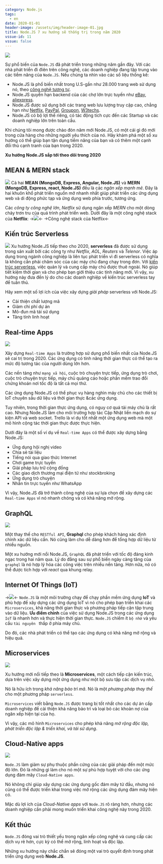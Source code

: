 ```yaml
---
category: Node.js
tags:
  - en
date: 2020-01-01
header-image: /assets/img/header-image-01.jpg
title: Node.JS 7 xu hướng sẽ thống trị trong năm 2020
vssue-id: 11
vssue: false
---
```

![](/assets/img/nodejs.png)

Sự phổ biến của `Node.JS` đã phát triển trong những năm gần đây. Với các nhà phát triển đi điên trên công nghệ, các doanh nghiệp đang tập trung vào các tiềm năng của `Node.JS`.
Nếu chúng ta nhìn vào các số liệu thống kê:
- Node.JS là phổ biến nhất trong U.S-gần như 28.000 trang web sử dụng nó, theo [công nghệ tương tự](https://www.similartech.com/technologies/nodejs).
- Node.JS quyền hạn backend của các chợ lớn trực tuyến như [eBay](https://in.ebay.com/), [aliexpress](https://www.aliexpress.com/).
- Node.JS được sử dụng bởi các trang web lưu lượng truy cập cao, chẳng hạn như [Netflix](https://www.netflix.com/), [PayPal](https://www.paypal.com/), [Groupon](https://www.groupon.com), [W3techs](https://w3techs.com/technologies/details/ws-nodejs).
- Node.JS có bộ lợi thế riêng, có tác động tích cực đến các Startup và các doanh nghiệp lớn trên toàn cầu. 

Khi chúng tôi mong được chào đón năm mới Node.JS, có một cái gì đó mới trong cửa hàng cho những người yêu thích của nó.
Hãy khám phá một số xu hướng có thể giúp bạn tận dụng tiềm năng của bạn và có thêm một cạnh đối thủ cạnh tranh của bạn trong 2020.

**Xu hướng Node.JS sắp tới theo dõi trong 2020**
## MEAN & MERN stack
![](/assets/img/mean.png)
Cả hai **MEAN (MongoDB, Express, Angular, Node.JS)** và **MERN (MongoDB, Express, react, Node.JS)** đều là các *ngăn xếp mạnh mẽ*. Đây là hai khuôn khổ phát triển nguồn mở nhanh nhất giúp phát triển các ứng dụng web và di động phức tạp và ứng dụng web phía trước, tương ứng.

Các *công ty công nghệ lớn*, *Netflix* sử dụng ngăn xếp *MERN* cho một dòng chảy trơn tru của quá trình phát triển web. Dưới đây là một công nghệ stack của **Netflix**:
->![](/assets/img/xu-huong-node.png)<-
->Công nghệ stack của Netflix<-


## Kiến trúc Serverless
![](/assets/img/serverless.jpg)
Xu hướng Node.JS tiếp theo cho 2020, **serverless** đã được sử dụng trong sản xuất bởi các công ty như *Netflix*, *AOL*, *Reuters* và *Telenor*.
Việc áp dụng trong ngành công nghiệp là liên tục phát triển vì đi serverless có nghĩa là không cần phải chăm sóc của các máy chủ đang chạy trong đơn. 
Với [kiến trúc serverless](https://serverless.com/), việc quản lý và cung cấp máy chủ được thuê ngoài. Nó giúp tiết kiệm thời gian và cho phép bạn giới thiệu các tính năng mới. 
Vì vậy, xu hướng này đưa đến lý do cho các doanh nghiệp về kiến trúc serverless tay để tuân thủ.

Hãy xem một số lợi ích của việc xây dựng *giải pháp* serverless với Node.JS:
- Cải thiện chất lượng mã
- Giảm chi phí dự án
- Mô-đun mã tái sử dụng
- Tăng tính linh hoạt

## Real-time Apps
![](/assets/img/Real-Time-App.jpg)

Xây dựng `Real-time Apps` là trường hợp sử dụng phổ biến nhất của Node.JS sẽ cai trị trong 2020.
Các ứng dụng có tính năng thời gian thực có thể tạo ra mức độ tương tác của người dùng lớn hơn. 

Các nền tảng như `mạng xã hội`, cuộc trò chuyện trực tiếp, ứng dụng trò chơi, cuộc trò chuyện trực tiếp, máy chủ quảng cáo hoặc phần mềm trao đổi chứng khoán nơi tốc độ là tất cả mọi thứ. 

Các ứng dụng Node.JS có thể phục vụ hàng nghìn máy chủ cho các thiết bị IoT chuyên sâu dữ liệu và thời gian thực &các ứng dụng. 


Tuy nhiên, trong thời gian thực ứng dụng, có nguy cơ quá tải máy chủ là rất cao. 
Nhưng Node.JS làm cho môi trường hợp tác Cập Nhật liền mạch do sự kiện API và web socket. Trello là ví dụ tốt nhất một ứng dụng web mà một mô hình cộng tác thời gian thực được thực hiện.

Dưới đây là một số ví dụ về `Real-time Apps` có thể được xây dựng bằng Node.JS:
- Ứng dụng hội nghị video
- Chia sẻ tài liệu
- Tiếng nói qua giao thức Internet
- Chơi game trực tuyến
- Giải pháp lưu trữ cộng đồng
- Các giao dịch thương mại điện tử như stockbroking
- Ứng dụng trò chuyện
- Nhắn tin trực tuyến như WhatsApp

Vì vậy, Node.JS đã trở thành công nghệ của sự lựa chọn để xây dựng các `Real-time Apps` vì nó nhanh chóng và có khả năng mở rộng.
## GraphQL
![](/assets/img/GraphQL.png)

Một thay thế cho `RESTful API`, **Graphql** cho phép khách hàng xác định chính xác dữ liệu cần. 
Nó cũng làm cho dễ dàng hơn để tổng hợp dữ liệu từ nhiều nguồn. 

Một xu hướng mới nổi Node.JS, `GraphQL` đã phát triển với tốc độ đáng kinh ngạc trong hai năm qua. 
Lý do đằng sau sự phổ biến ngày càng tăng của `graphql` là nó hợp lý hóa các công việc trên nhiều nền tảng. 
Hơn nữa, nó có thể được tích hợp với *react* qua khung relay.
## Internet Of Things (IoT)
->![](/assets/img/iot.png)<-
`Node.JS` là một môi trường chạy để chạy phần mềm ứng dụng **IoT** và phù hợp để xây dựng các ứng dụng IoT vì nó cho phép bạn triển khai các `Microservices`, khả năng thời gian thực và phương pháp tiếp cận tập trung vào dữ liệu. 
**Ưu điểm chính** của việc sử dụng Node.JS trong các ứng dụng `IoT` là nhanh hơn và thực hiện thời gian thực. `Node.JS` chiếm ít `bộ nhớ` và yêu cầu `tài nguyên ` thấp ở phía máy chủ. 

Do đó, các nhà phát triển có thể tạo các ứng dụng có khả năng mở rộng và hiệu quả.
## Microservices
![](/assets/img/Microservices.png)

Xu hướng mới nổi tiếp theo là **Microservices**, một cách tiếp cận kiến trúc, dựa trên việc xây dựng một ứng dụng như một bộ sưu tập các dịch vụ nhỏ. 

Nó là hữu ích trong *khả năng bảo trì mã*. 
Nó là một *phương pháp thay thế* cho một phương pháp `serverless`. 

`Microservices` viết bằng `Node.JS` được trang bị tốt nhất cho các dự án cấp doanh nghiệp để cải thiện khả năng bảo trì và loại bỏ các khoản nợ của ngăn xếp hiện tại của họ.

Vì vậy, các mô hình `Microservices` cho phép khả năng *mở rộng độc lập, phát triển độc lập & triển khai, và tái sử dụng*.
## Cloud-Native apps
![](/assets/img/cloud-native-design.png)

`Node.JS` làm giảm sự phụ thuộc phần cứng của các giải pháp đến một mức độ lớn. Đó là những gì làm cho nó một sự phù hợp tuyệt vời cho các ứng dụng đám mây `Cloud-Native apps`.

Nó không chỉ giúp xây dựng các ứng dụng gốc đám mây từ đầu, nhưng nó cũng có thể được triển khai trong việc mở rộng các ứng dụng đám mây hiện có.

Mặc dù lợi ích của *Cloud-Native apps* với `Node.JS` rõ ràng hơn, nhưng các doanh nghiệp cần phải mong muốn triển khai công nghệ này trong 2020.
## Kết thúc
`Node.JS` đóng vai trò thiết yếu trong ngăn xếp công nghệ và cung cấp các dịch vụ rẻ hơn, cực kỳ có thể mở rộng, linh hoạt và độc lập. 

Những xu hướng này chắc chắn sẽ đóng một vai trò quyết định trong phát triển ứng dụng web **Node.JS**.


